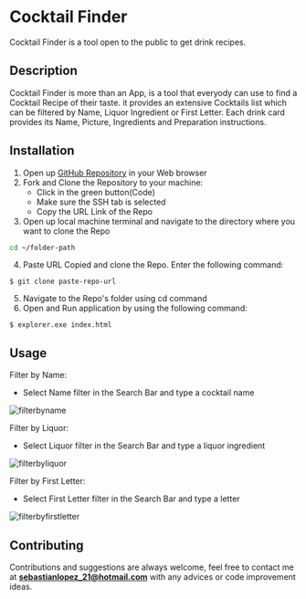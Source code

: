 
# Cocktail Finder

Cocktail Finder is a tool open to the public to get drink recipes.

## Description

Cocktail Finder is more than an App, is a tool that everyody can use to find a Cocktail Recipe of their taste.
it provides an extensive Cocktails list which can be filtered by Name, Liquor Ingredient or First Letter.
Each drink card provides its Name, Picture, Ingredients and Preparation instructions.

## Installation

1. Open up [GitHub Repository](https://github.com/Jsebas0721/phase-1-final-project-cocktail-finder) in your Web browser
2. Fork and Clone the Repository to your machine:
   - Click in the green button(Code)
   - Make sure the SSH tab is selected 
   - Copy the URL Link of the Repo 
3. Open up local machine terminal and navigate to the directory where you want to clone the Repo
```bash
cd ~/folder-path
```
4. Paste URL Copied and clone the Repo. Enter the following command: 
```
$ git clone paste-repo-url
```
5. Navigate to the Repo's folder using cd command
6. Open and Run application by using the following command:
```
$ explorer.exe index.html
```

## Usage

Filter by Name:
- Select Name filter in the Search Bar and type a cocktail name

![filterbyname](https://user-images.githubusercontent.com/108071188/196213671-76c05422-ae6d-4aec-ac29-8747c1789d1f.PNG)

Filter by Liquor:
- Select Liquor filter in the Search Bar and type a liquor ingredient

![filterbyliquor](https://user-images.githubusercontent.com/108071188/196216318-f0566b2a-d02a-4968-ad8d-e29cac09deee.PNG)

Filter by First Letter:
- Select First Letter filter in the Search Bar and type a letter

![filterbyfirstletter](https://user-images.githubusercontent.com/108071188/196215971-09bb320a-3da6-427d-8a6e-0dd88e1d587e.PNG)


## Contributing

Contributions and suggestions are always welcome, feel free to contact me at **sebastianlopez_21@hotmail.com** with any advices or code improvement ideas.


